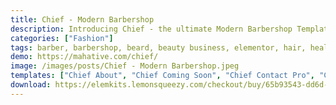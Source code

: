 ```yaml
---
title: Chief - Modern Barbershop
description: Introducing Chief - the ultimate Modern Barbershop Template Kit. Immerse in effortless design with our comprehensive package. Expertly tailored, this kit offers customizable templates to seamlessly showcase your barber services online. Highlight styles, promote grooming products, and captivate your audience interactively. Chief unlocks boundless design potential, harnessing Elementor's user-friendly interface. Elevate your barbershop's website with Chief, where contemporary design merges with intuitive functionality. Begin your journey of creativity and professionalism - secure your Chief Template Kit today.
categories: ["Fashion"]
tags: barber, barbershop, beard, beauty business, elementor, hair, health, kit, mustache, portfolio, salon, vintage
demo: https://mahative.com/chief/
image: /images/posts/Chief - Modern Barbershop.jpeg
templates: ["Chief About", "Chief Coming Soon", "Chief Contact Pro", "Chief Home 1", "Chief Home 2", "Chief Home 3 Pro", "Chief Home 4", "Chief Membership", "Chief Popup", "Chief Service Single", "Chief Service", "Chief Styles", "Global"]
download: https://elemkits.lemonsqueezy.com/checkout/buy/65b93543-dd6d-41c8-bdca-3d2ba38bb821
---
```

